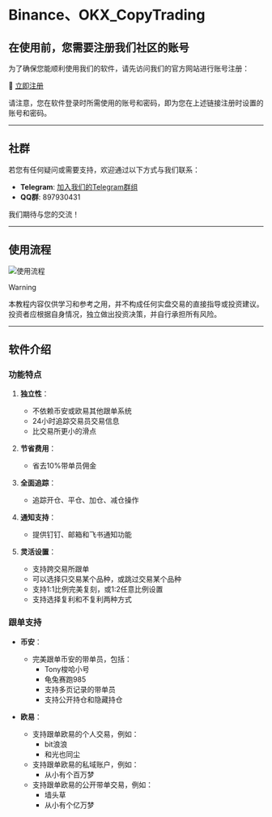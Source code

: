 # Binance、OKX_CopyTrading

## **在使用前，您需要注册我们社区的账号**

为了确保您能顺利使用我们的软件，请先访问我们的官方网站进行账号注册：

🔗 [立即注册](https://kimq.net/wp-login.php?action=register)

请注意，您在软件登录时所需使用的账号和密码，即为您在上述链接注册时设置的账号和密码。

------

## **社群**

若您有任何疑问或需要支持，欢迎通过以下方式与我们联系：

- **Telegram**: [加入我们的Telegram群组](https://t.me/pocketchangetrader)
- **QQ群**: 897930431

我们期待与您的交流！

------

## 使用流程

![使用流程](https://www.kimq.net/wp-content/uploads/2024/04/18D69C61-2E0A-4b25-9525-361CBF24BFAC.webp)

> [!WARNING]
>
> 本教程内容仅供学习和参考之用，并不构成任何实盘交易的直接指导或投资建议。投资者应根据自身情况，独立做出投资决策，并自行承担所有风险。

------

## 软件介绍

### 功能特点

1. **独立性**：
   - 不依赖币安或欧易其他跟单系统
   - 24小时追踪交易员交易信息
   - 比交易所更小的滑点

2. **节省费用**：
   - 省去10%带单员佣金

3. **全面追踪**：
   - 追踪开仓、平仓、加仓、减仓操作

4. **通知支持**：
   - 提供钉钉、邮箱和飞书通知功能

5. **灵活设置**：
   - 支持跨交易所跟单
   - 可以选择只交易某个品种，或跳过交易某个品种
   - 支持1:1比例完美复刻，或1:2任意比例设置
   - 支持选择复利和不复利两种方式

### 跟单支持

- **币安**：
  - 完美跟单币安的带单员，包括：
    - Tony梭哈小号
    - 龟兔赛跑985
    - 支持多页记录的带单员
    - 支持公开持仓和隐藏持仓

- **欧易**：
  - 支持跟单欧易的个人交易，例如：
    - bit浪浪
    - 和光也同尘
  - 支持跟单欧易的私域账户，例如：
    - 从小有个百万梦
  - 支持跟单欧易的公开带单交易，例如：
    - 墙头草
    - 从小有个亿万梦


